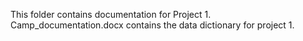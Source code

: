 This folder contains documentation for Project 1. 
Camp_documentation.docx contains the data dictionary for project 1.  